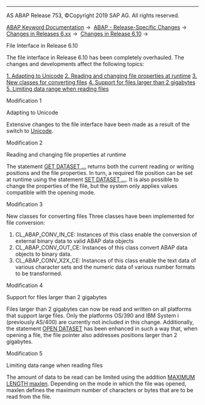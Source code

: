   

* * *

AS ABAP Release 753, ©Copyright 2019 SAP AG. All rights reserved.

[ABAP Keyword Documentation](javascript:call_link\('abenabap.htm'\)) →  [ABAP - Release-Specific Changes](javascript:call_link\('abennews.htm'\)) →  [Changes in Releases 6.xx](javascript:call_link\('abennews-6.htm'\)) →  [Changes in Release 6.10](javascript:call_link\('abennews-610.htm'\)) → 

File Interface in Release 6.10

The file interface in Release 6.10 has been completely overhauled. The changes and developments affect the following topics:

[1\. Adapting to Unicode](#!ABAP_MODIFICATION_1@1@)
[
2\. Reading and changing file properties at runtime](#!ABAP_MODIFICATION_2@2@)
[
3\. New classes for converting files](#!ABAP_MODIFICATION_3@3@)
[
4\. Support for files larger than 2 gigabytes](#!ABAP_MODIFICATION_4@4@)
[
5\. Limiting data range when reading files](#!ABAP_MODIFICATION_5@5@)

Modification 1

Adapting to Unicode

Extensive changes to the file interface have been made as a result of the switch to [Unicode](javascript:call_link\('abenunicode_glosry.htm'\) "Glossary Entry").

Modification 2

Reading and changing file properties at runtime

The statement [GET DATASET ...](javascript:call_link\('abapget_dataset.htm'\)) returns both the current reading or writing positions and the file properties. In turn, a required file position can be set at runtime using the statement [SET DATASET ...](javascript:call_link\('abapset_dataset.htm'\)). It is also possible to change the properties of the file, but the system only applies values compatible with the opening mode.

Modification 3

New classes for converting files
Three classes have been implemented for file conversion:

1.  CL\_ABAP\_CONV\_IN\_CE: Instances of
    this class enable the conversion of external binary data to valid ABAP data objects
2.  CL\_ABAP\_CONV\_OUT\_CE: Instances of this class convert ABAP data objects to binary data.
3.  CL\_ABAP\_CONV\_X2X\_CE: Instances of this class enable the text data of various character sets and the numeric data of various number formats to be transformed.
    

Modification 4

Support for files larger than 2 gigabytes

Files larger than 2 gigabytes can now be read and written on all platforms that support large files. Only the platforms OS/390 and IBM System i (previously AS/400) are currently not included in this change. Additionally, the statement [OPEN DATASET](javascript:call_link\('abapopen_dataset.htm'\)) has been enhanced in such a way that, when opening a file, the file pointer also addresses positions larger than 2 gigabytes.

Modification 5

Limiting data range when reading files

The amount of data to be read can be limited using the addition [MAXIMUM LENGTH maxlen](javascript:call_link\('abapread_dataset.htm'\)). Depending on the mode in which the file was opened, maxlen defines the maximum number of characters or bytes that are to be read from the file.
